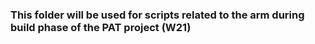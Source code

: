 ### This folder will be used for scripts related to the arm during build phase of the PAT project (W21)